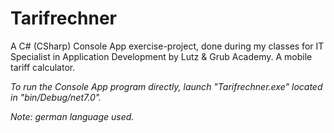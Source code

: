 # Tarifrechner
A C# (CSharp) Console App exercise-project, done during my classes for IT Specialist in Application Development by Lutz & Grub Academy. A mobile tariff calculator.

*To run the Console App program directly, launch "Tarifrechner.exe" located in "bin/Debug/net7.0".*

*Note: german language used.*
